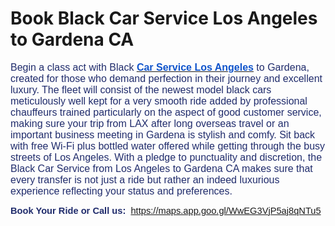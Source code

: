 <h1>Book Black Car Service Los Angeles to Gardena CA</h1>
<p><span style="color:#202c6c;font-size:12pt;font-family:Arial,sans-serif;">Begin a class act with Black&nbsp;</span><a href="https://carservicelosangeles.us/"><strong><u><span style="color:#1155cc;font-size:12pt;font-family:Arial,sans-serif;">Car Service Los Angeles</span></u></strong></a><span style="color:#202c6c;font-size:12pt;font-family:Arial,sans-serif;">&nbsp;to Gardena, created for those who demand perfection in their journey and excellent luxury. The fleet will consist of the newest model black cars meticulously well kept for a very smooth ride added by professional chauffeurs trained particularly on the aspect of good customer service, making sure your trip from LAX after long overseas travel or an important business meeting in Gardena is stylish and comfy. Sit back with free Wi-Fi plus bottled water offered while getting through the busy streets of Los Angeles. With a pledge to punctuality and discretion, the Black Car Service from Los Angeles to Gardena CA makes sure that every transfer is not just a ride but rather an indeed luxurious experience reflecting your status and preferences.</span></p>
<p><span style="color:#202c6c;font-size:12pt;font-family:Arial,sans-serif;"><b><span style="font-size:11pt;font-family:Arial,sans-serif;">Book Your Ride or Call us:</span></b><span style="font-size:11pt;font-family:Arial,sans-serif;">&nbsp;
           <a href="https://maps.app.goo.gl/WwEG3VjP5aj8qNTu5" target="_blank">https://maps.app.goo.gl/WwEG3VjP5aj8qNTu5</a></span></u></strong>
        </span></span></p>
